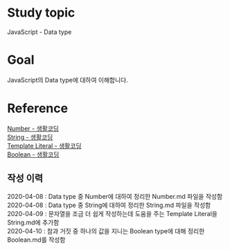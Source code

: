 # Study topic
  
JavaScript - Data type  
  
# Goal
  
JavaScript의 Data type에 대하여 이해합니다.  
  
# Reference
  
<a href = "https://opentutorials.org/course/3332/21031" target = "_blank">Number - 생활코딩</a>  
<a href = "https://opentutorials.org/course/3332/21033" target = "_blank">String - 생활코딩</a>  
<a href = "https://opentutorials.org/course/3332/21045" target = "_blank">Template Literal - 생활코딩</a>  
<a href = "https://opentutorials.org/course/3332/21050" target = "_blank">Boolean - 생활코딩</a>  
  
## 작성 이력
  
2020-04-08 : Data type 중 Number에 대하여 정리한 Number.md 파일을 작성함  
2020-04-08 : Data type 중 String에 대하여 정리한 String.md 파일을 작성함  
2020-04-09 : 문자열을 조금 더 쉽게 작성하는데 도움을 주는 Template Literal을 String.md에 추가함  
2020-04-10 : 참과 거짓 중 하나의 값을 지니는 Boolean type에 대해 정리한 Boolean.md를 작성함
